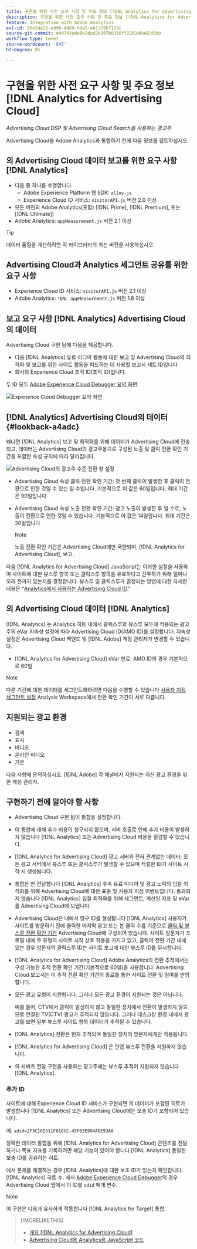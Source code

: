 ```yaml
---
title: 구현을 위한 사전 요구 사항 및 주요 정보 [!DNL Analytics for Advertising Cloud]
description: 구현을 위한 사전 요구 사항 및 주요 정보 [!DNL Analytics for Advertising Cloud]
feature: Integration with Adobe Analytics
exl-id: 08e54e2b-ed9b-4489-8de5-ab1379b7133c
source-git-commit: d4d743ade0e2dad2b967b8316ff2261d0a82d5b0
workflow-type: tm+mt
source-wordcount: '845'
ht-degree: 0%

---
```


# 구현을 위한 사전 요구 사항 및 주요 정보 [!DNL Analytics for Advertising Cloud]

*Advertising Cloud DSP 및 Advertising Cloud Search을 사용하는 광고주*

Advertising Cloud을 Adobe Analytics과 통합하기 전에 다음 정보를 검토하십시오.

## 의 Advertising Cloud 데이터 보고를 위한 요구 사항 [!DNL Analytics]

* 다음 중 하나를 수행합니다.
   * Adobe Experience Platform 웹 SDK: `alloy.js`
   * Experience Cloud ID 서비스: `visitorAPI.js` 버전 2.0 이상
* 모든 버전의 Adobe Analytics(포함) [!DNL Prime], [!DNL Premium], 또는 [!DNL Ultimate])
* Adobe Analytics: `appMeasurement.js` 버전 2.1 이상

>[!TIP]
>
>데이터 품질을 개선하려면 각 라이브러리의 최신 버전을 사용하십시오.

## Advertising Cloud과 Analytics 세그먼트 공유를 위한 요구 사항

* Experience Cloud ID 서비스: `visitorAPI.js` 버전 2.1 이상
* Adobe Analytics: `!DNL appMeasurement.js` 버전 1.8 이상

## 보고 요구 사항 [!DNL Analytics] Advertising Cloud의 데이터

Advertising Cloud 구현 팀에 다음을 제공합니다.

* 다음 [!DNL Analytics] 유료 미디어 활동에 대한 보고 및 Advertising Cloud의 최적화 및 보고를 위한 사이트 활동을 피드하는 데 사용할 보고서 세트 ID입니다
* 회사의 Experience Cloud 조직 ID(조직 ID)입니다.

두 ID 모두 [Adobe Experience Cloud Debugger 요약 화면](https://experienceleague.adobe.com/docs/debugger/using/run-debugger.html).

![Experience Cloud Debugger 요약 화면](/help/integrations/assets/a4adc-debugger-summary.png)

## [!DNL Analytics] Advertising Cloud의 데이터 {#lookback-a4adc}

왜냐면 [!DNL Analytics] 보고 및 최적화를 위해 데이터가 Advertising Cloud에 전송되고, 데이터는 Advertising Cloud의 광고주용으로 구성된 노출 및 클릭 전환 확인 기간을 포함한 속성 규칙에 따라 달라집니다.

![Advertising Cloud의 광고주 수준 전환 창 설정](/help/integrations/assets/a4adc-lookbacks.png)

* Advertising Cloud 속성 클릭 전환 확인 기간: 첫 번째 클릭이 발생한 후 클릭이 전환으로 인한 것일 수 있는 일 수입니다. 기본적으로 이 값은 60일입니다. 최대 기간은 90일입니다
* Advertising Cloud 속성 노출 전환 확인 기간: 광고 노출이 발생한 후 일 수로, 노출이 전환으로 인한 것일 수 있습니다. 기본적으로 이 값은 14일입니다. 최대 기간은 30일입니다

   >[!NOTE]
   >
   > 노출 전환 확인 기간은 Advertising Cloud에만 국한되며, [!DNL Analytics for Advertising Cloud], 보고 .

다음 [!DNL Analytics for Advertising Cloud] JavaScript는 이러한 설정을 사용하여 사이트에 대한 뷰스루 항목 또는 클릭스루 항목을 유효하다고 간주하기 위해 얼마나 오래 전까지 있는지를 결정합니다. 뷰스루 및 클릭스루가 결정되는 방법에 대한 자세한 내용은 &quot;[Analytics에서 사용하는 Advertising Cloud ID](ids.md).&quot;

## 의 Advertising Cloud 데이터 [!DNL Analytics]

[!DNL Analytics] 는 Analytics 히트 내에서 클릭스루와 뷰스루 모두에 적용되는 광고주의 eVar 지속성 설정에 따라 Advertising Cloud ID(AMO ID)를 설정합니다. 지속성 설정은 Advertising Cloud 백엔드 및 [!DNL Adobe] 계정 관리자가 변경할 수 있습니다.

* [!DNL Analytics for Advertising Cloud] eVar 만료: AMO ID의 경우 기본적으로 60일

>[!NOTE]
>
>다른 기간에 대한 데이터를 세그먼트화하려면 다음을 수행할 수 있습니다 [사용자 지정 세그먼트 설정](https://experienceleague.adobe.com/docs/analytics/components/segmentation/segmentation-workflow/seg-build.html) Analysis Workspace에서 전환 확인 기간이 서로 다릅니다.

## 지원되는 광고 환경

* 검색
* 표시
* 비디오
* 온라인 비디오
* 기본

다음 사항에 문의하십시오. [!DNL Adobe] 각 채널에서 지원되는 최신 광고 환경을 위한 계정 관리자.

## 구현하기 전에 알아야 할 사항

* Advertising Cloud 구현 팀이 통합을 설정합니다.

* 이 통합에 대해 추가 비용이 청구되지 않으며, 서버 호출로 인해 추가 비용이 발생하지 않습니다 [!DNL Analytics] 또는 Advertising Cloud 비용을 절감할 수 있습니다.

* [!DNL Analytics for Advertising Cloud] 광고 서버와 전혀 관계없는 데이터: 모든 광고 서버에서 뷰스루 또는 클릭스루가 발생할 수 있으며 적절한 ID가 사이트 시작 시 생성됩니다.

* 통합은 만 전달합니다 [!DNL Analytics] 후속 유료 미디어 및 광고 노력의 입찰 최적화를 위해 Advertising Cloud에 대한 표준 및 사용자 지정 이벤트입니다. 통과되지 않습니다 [!DNL Analytics] 입찰 최적화를 위해 세그먼트, 계산된 지표 및 eVar를 Advertising Cloud에 보냅니다.

* Advertising Cloud은 내에서 영구 ID를 생성합니다 [!DNL Analytics] 사용자가 사이트를 방문하기 전에 클릭한 마지막 광고 또는 본 클릭 수를 기준으로 [클릭 및 뷰스루 전환 확인 기간](#lookback-a4adc) Advertising Cloud에 구성되어 있습니다. 사이트 방문자가 프로필 내에 두 유형의 사이트 시작 상호 작용을 가지고 있고, 클릭이 전환 기간 내에 있는 경우 방문자의 클릭스루 ID는 사이트 보고에 대한 뷰스루 ID를 무시합니다.

* [!DNL Analytics for Advertising Cloud] Adobe Analytics의 전환 추적에서는 구성 가능한 추적 전환 확인 기간(기본적으로 60일)을 사용합니다. Advertising Cloud 보고서는 이 추적 전환 확인 기간의 종료를 통한 사이트 전환 및 참여를 반영합니다.

* 모든 광고 유형이 지원됩니다. 그러나 모든 광고 환경이 지원되는 것은 아닙니다.

   예를 들어, CTV에서 클릭이 발생하지 않고 동일한 장치에서 전환이 발생하지 않으므로 연결된 TV(CTV) 광고가 추적되지 않습니다. 그러나 데스크탑 환경 내에서 광고를 보면 일부 뷰스루 사이트 항목 데이터가 추적될 수 있습니다.

* [!DNL Analytics] 전환은 현재 추적되며 동일한 장치의 방문자에게만 적용됩니다.

* [!DNL Analytics for Advertising Cloud] 은 인앱 뷰스루 전환을 지원하지 않습니다.

* 의 서버측 전달 구현을 사용하는 광고주에는 뷰스루 추적이 지원되지 않습니다 [!DNL Analytics].

### 추가 ID

사이트에 대해 Experience Cloud ID 서비스가 구현되면 의 데이터가 포함된 히트가 발생합니다 [!DNL Analytics] 또는 Advertising Cloud에는 보충 ID가 포함되어 있습니다.

예: `sdid=2F3C18E511F618CC-45F83E994AEE93A0`

정확한 데이터 통합을 위해 [!DNL Analytics for Advertising Cloud] 콘텐츠를 전달하거나 목표 지표를 기록하려면 해당 기능이 있어야 합니다 [!DNL Analytics] 동일한 보충 ID를 공유하는 히트.

에서 문제를 해결하는 경우 [!DNL Analytics]에 대한 보조 ID가 있는지 확인합니다. [!DNL Analytics] 히트 수. 에서 [Adobe Experience Cloud Debugger](https://experienceleague.adobe.com/docs/debugger/using/experience-cloud-debugger.html)의 경우 Advertising Cloud 탭에서 이 ID를 `sdid` 매개 변수.

>[!NOTE]
>
> 이 구현은 다음과 유사하게 작동합니다 [!DNL Analytics for Target] 통합.

>[!MORELIKETHIS]
>
>* [개요 [!DNL Analytics for Advertising Cloud]](overview.md)
>* [Advertising Cloud용 Analytics용 JavaScript 코드](/help/integrations/analytics/javascript.md)

